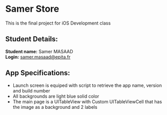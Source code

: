 # Samer Store

This is the final project for iOS Development class


## Student Details:
**Student name:** Samer MASAAD <br />
**Login:** samer.masaad@epita.fr



## App Specifications:

* Launch screen is equiped with script to retrieve the app name, version and build number
* All backgrounds are light blue solid color
* The main page is a UITableView with Custom UITableViewCell that has the image as a background and 2 labels
